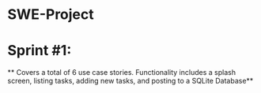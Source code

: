 # SWE-Project

# Sprint #1:

** Covers a total of 6 use case stories. Functionality includes a splash screen, listing tasks, adding new tasks, and posting to a SQLite Database**
